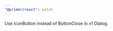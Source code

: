 ```yaml
---
"@primer/react": patch
---
```


Use IconButton instead of ButtonClose in v1 Dialog.

<!-- Changed components: Dialog -->
